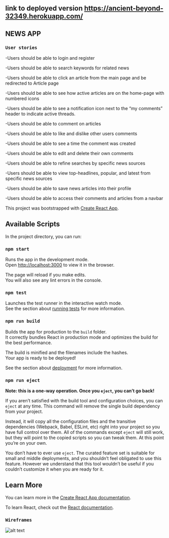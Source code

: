 ## link to deployed version https://ancient-beyond-32349.herokuapp.com/
## NEWS APP

### `User stories`

-Users should be able to login and register

-Users should be able to search keywords for related news

-Users should be able to click an article from the main page and be redirected to Article page

-Users should be able to see how active articles are on the home-page with numbered icons

-Users should be able to see a notification icon next to the “my comments” header to indicate active threads.

-Users should be able to comment on articles

-Users should be able to like and dislike other users comments

-Users should be able to see a time the comment was created

-Users should be able to edit and delete their own comments

-Users should be able to refine searches by specific news sources

-Users should be able to view top-headlines, popular, and latest from specific news 
sources

-Users should be able to save news articles into their profile

-Users should be able to access their comments and articles from a navbar








This project was bootstrapped with [Create React App](https://github.com/facebook/create-react-app).

## Available Scripts

In the project directory, you can run:

### `npm start`

Runs the app in the development mode.<br>
Open [http://localhost:3000](http://localhost:3000) to view it in the browser.

The page will reload if you make edits.<br>
You will also see any lint errors in the console.

### `npm test`

Launches the test runner in the interactive watch mode.<br>
See the section about [running tests](https://facebook.github.io/create-react-app/docs/running-tests) for more information.

### `npm run build`

Builds the app for production to the `build` folder.<br>
It correctly bundles React in production mode and optimizes the build for the best performance.

The build is minified and the filenames include the hashes.<br>
Your app is ready to be deployed!

See the section about [deployment](https://facebook.github.io/create-react-app/docs/deployment) for more information.

### `npm run eject`

**Note: this is a one-way operation. Once you `eject`, you can’t go back!**

If you aren’t satisfied with the build tool and configuration choices, you can `eject` at any time. This command will remove the single build dependency from your project.

Instead, it will copy all the configuration files and the transitive dependencies (Webpack, Babel, ESLint, etc) right into your project so you have full control over them. All of the commands except `eject` will still work, but they will point to the copied scripts so you can tweak them. At this point you’re on your own.

You don’t have to ever use `eject`. The curated feature set is suitable for small and middle deployments, and you shouldn’t feel obligated to use this feature. However we understand that this tool wouldn’t be useful if you couldn’t customize it when you are ready for it.

## Learn More

You can learn more in the [Create React App documentation](https://facebook.github.io/create-react-app/docs/getting-started).

To learn React, check out the [React documentation](https://reactjs.org/).

### `Wireframes`

![alt text](https://i.imgur.com/djgGNln.png)
